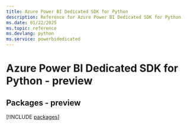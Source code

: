 ```yaml
---
title: Azure Power BI Dedicated SDK for Python
description: Reference for Azure Power BI Dedicated SDK for Python
ms.date: 01/22/2025
ms.topic: reference
ms.devlang: python
ms.service: powerbidedicated
---
```

# Azure Power BI Dedicated SDK for Python - preview
## Packages - preview
[!INCLUDE [packages](power-bi-dedicated-index.md)]